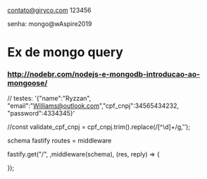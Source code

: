 contato@giryco.com 123456

senha:
mongo@wAspire2019


# Ex de mongo query
### http://nodebr.com/nodejs-e-mongodb-introducao-ao-mongoose/

 //  testes: '{"name":"Ryzzan", "email":"Williams@outlook.com","cpf_cnpj":34565434232, "password":4334345}'

 
 //const validate_cpf_cnpj = cpf_cnpj.trim().replace(/[^\d]+/g,'');

 schema fastify routes = middleware

 fastify.get("/", ,middleware(schema), (res, reply) => {

 });